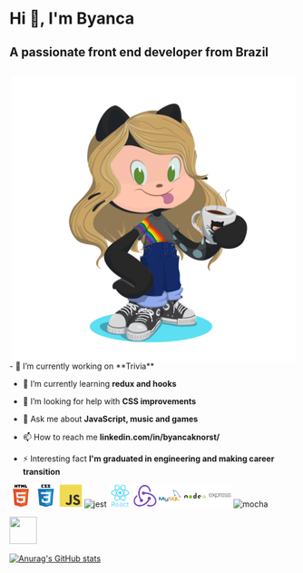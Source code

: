 # Hi 👋, I'm Byanca
## A passionate front end developer from Brazil
######
<img src="octocat-1656794221254.png" width="500px" align="right"/>
- 🔭 I’m currently working on **Trivia**

- 🌱 I’m currently learning **redux and hooks**

- 🤝 I’m looking for help with **CSS improvements**

- 💬 Ask me about **JavaScript, music and games**

- 📫 How to reach me **linkedin.com/in/byancaknorst/**

- ⚡ Interesting fact **I'm graduated in engineering and making career transition**

<p align="left">
  <img src="https://raw.githubusercontent.com/devicons/devicon/master/icons/html5/html5-original-wordmark.svg" alt="html5" width="40" height="40"/> 
  <img src="https://raw.githubusercontent.com/devicons/devicon/master/icons/css3/css3-original-wordmark.svg" alt="css3" width="40" height="40"/> 
  <img src="https://raw.githubusercontent.com/devicons/devicon/master/icons/javascript/javascript-original.svg" alt="javascript" width="40" height="40"/> 
  <img src="https://www.learnstorybook.com/intro-to-storybook/logo-jest.png" alt="jest" width="40" height="40" />
  <img src="https://raw.githubusercontent.com/devicons/devicon/master/icons/react/react-original-wordmark.svg" alt="react" width="40" height="40"/> 
  <img src="https://raw.githubusercontent.com/devicons/devicon/master/icons/redux/redux-original.svg" alt="redux" width="40" height="40"/> 
  <img src="https://raw.githubusercontent.com/devicons/devicon/master/icons/mysql/mysql-original-wordmark.svg" alt="mysql" width="40" height="40"/> 
  <img src="https://raw.githubusercontent.com/devicons/devicon/master/icons/nodejs/nodejs-original-wordmark.svg" alt="nodejs" width="40" height="40"/> 
  <img src="https://raw.githubusercontent.com/devicons/devicon/master/icons/express/express-original-wordmark.svg" alt="express" width="40" height="40"/> 
  <img src="https://cdn.jsdelivr.net/gh/devicons/devicon/icons/mocha/mocha-plain.svg" alt="mocha" width="40" height="40"/> 
</p>

<a href="https://www.linkedin.com/in/byancaknorst/" target="_blank">
  <img src="https://i.ibb.co/Kx2GSrT/linkedin.png" width="48px" height="48px">
</a>

[![Anurag's GitHub stats](https://github-readme-stats.vercel.app/api?username=byancaknorst&count_private=true&show_icons=true&theme=dracula)](https://github.com/byancaknorst) 

